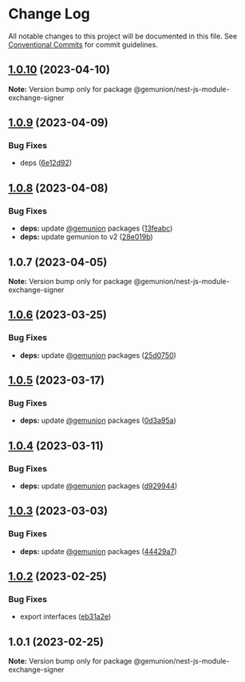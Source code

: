 # Change Log

All notable changes to this project will be documented in this file.
See [Conventional Commits](https://conventionalcommits.org) for commit guidelines.

## [1.0.10](https://github.com/gemunion/nestjs-packages/compare/@gemunion/nest-js-module-exchange-signer@1.0.9...@gemunion/nest-js-module-exchange-signer@1.0.10) (2023-04-10)

**Note:** Version bump only for package @gemunion/nest-js-module-exchange-signer

## [1.0.9](https://github.com/gemunion/nestjs-packages/compare/@gemunion/nest-js-module-exchange-signer@1.0.8...@gemunion/nest-js-module-exchange-signer@1.0.9) (2023-04-09)

### Bug Fixes

- deps ([6e12d92](https://github.com/gemunion/nestjs-packages/commit/6e12d92fbe68b407743489754dabbc0b412395ee))

## [1.0.8](https://github.com/gemunion/nestjs-packages/compare/@gemunion/nest-js-module-exchange-signer@1.0.7...@gemunion/nest-js-module-exchange-signer@1.0.8) (2023-04-08)

### Bug Fixes

- **deps:** update [@gemunion](https://github.com/gemunion) packages ([13feabc](https://github.com/gemunion/nestjs-packages/commit/13feabcb5a7ff9a84a6329f40e3072903f0ec65f))
- **deps:** update gemunion to v2 ([28e019b](https://github.com/gemunion/nestjs-packages/commit/28e019b623422f087920ec64e538def69c4b1b7c))

## 1.0.7 (2023-04-05)

**Note:** Version bump only for package @gemunion/nest-js-module-exchange-signer

## [1.0.6](https://github.com/gemunion/nestjs-packages/compare/@gemunion/nest-js-module-exchange-signer@1.0.5...@gemunion/nest-js-module-exchange-signer@1.0.6) (2023-03-25)

### Bug Fixes

- **deps:** update [@gemunion](https://github.com/gemunion) packages ([25d0750](https://github.com/gemunion/nestjs-packages/commit/25d07509e5edac58f2d32af34b683b829aa65c80))

## [1.0.5](https://github.com/gemunion/nestjs-packages/compare/@gemunion/nest-js-module-exchange-signer@1.0.4...@gemunion/nest-js-module-exchange-signer@1.0.5) (2023-03-17)

### Bug Fixes

- **deps:** update [@gemunion](https://github.com/gemunion) packages ([0d3a95a](https://github.com/gemunion/nestjs-packages/commit/0d3a95a44d3fd1b6fe5835753cbba82254773213))

## [1.0.4](https://github.com/gemunion/nestjs-packages/compare/@gemunion/nest-js-module-exchange-signer@1.0.3...@gemunion/nest-js-module-exchange-signer@1.0.4) (2023-03-11)

### Bug Fixes

- **deps:** update [@gemunion](https://github.com/gemunion) packages ([d929944](https://github.com/gemunion/nestjs-packages/commit/d929944bad6034ca3b1ba1ec9b2397e251b26d48))

## [1.0.3](https://github.com/gemunion/nestjs-packages/compare/@gemunion/nest-js-module-exchange-signer@1.0.2...@gemunion/nest-js-module-exchange-signer@1.0.3) (2023-03-03)

### Bug Fixes

- **deps:** update [@gemunion](https://github.com/gemunion) packages ([44429a7](https://github.com/gemunion/nestjs-packages/commit/44429a7dc07ed7e95e5136e4711e53006e32da9f))

## [1.0.2](https://github.com/gemunion/nestjs-packages/compare/@gemunion/nest-js-module-exchange-signer@1.0.1...@gemunion/nest-js-module-exchange-signer@1.0.2) (2023-02-25)

### Bug Fixes

- export interfaces ([eb31a2e](https://github.com/gemunion/nestjs-packages/commit/eb31a2e56e1732fee6cda6be1194a791725f1e47))

## 1.0.1 (2023-02-25)

**Note:** Version bump only for package @gemunion/nest-js-module-exchange-signer
